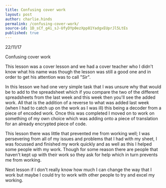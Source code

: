 ```yaml
---
title: Confusing cover work
layout: post
author: charlie.hinds
permalink: /confusing-cover-work/
source-id: 1D_sCf_g4i_sJ-UfyDYp0ezXpp81YadgxEUprJl5LtEs
published: true
---
```

22/11/17

Confusing cover work

   This lesson was a cover lesson and we had a cover teacher who I didn't know what his name was though the lesson was still a good one and in order to get his attention was to call "Sir".

   In this lesson we had one very simple task that I was unsure why that would be to add to the spreadsheet which if you compare the two of the different spreadsheets from the last week and this week then you'll see the added work. All that is the addition of a reverse to what was added last week (when I had to catch up on the work as I was ill) this being a decoder from a piece of encoded work. Once this was completed I moved on to work on something of my own choice which was adding onto a piece of translation for an already encrypted piece of code.

   This lesson there was little that prevented me from working well; I was persevering from all of my issues and problems that I had with my sheet, I was focussed and finished my work quickly and as well as this I helped some people with my work. Though for some reason there are people that haven't kept up with their work so they ask for help which in turn prevents me from working. 

   Next lesson if I don't really know how much I can change the way that I work but maybe I could try to work with other people to try and excel my working.

